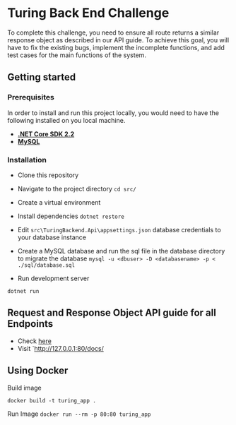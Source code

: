 # Turing Back End Challenge
To complete this challenge, you need to ensure all route returns a similar response object as described in our API guide. To achieve this goal, you will have to fix the existing bugs, implement the incomplete functions, and add test cases for the main functions of the system.

## Getting started

### Prerequisites

In order to install and run this project locally, you would need to have the following installed on you local machine.

* [**.NET Core SDK 2.2**](https://dotnet.microsoft.com/download/dotnet-core/2.2)
* [**MySQL**](https://www.mysql.com/downloads/)


### Installation

* Clone this repository
* Navigate to the project directory `cd src/`
* Create a virtual environment
* Install dependencies `dotnet restore`

* Edit `src\TuringBackend.Api\appsettings.json` database credentials to your database instance

* Create a MySQL database and run the sql file in the database directory to migrate the database
`mysql -u <dbuser> -D <databasename> -p < ./sql/database.sql`

* Run development server

`dotnet run`		

## Request and Response Object API guide for all Endpoints

* Check [here](https://docs.google.com/document/d/1J12z1vPo8S5VEmcHGNejjJBOcqmPrr6RSQNdL58qJyE/edit?usp=sharing)
* Visit `http://127.0.0.1:80/docs/

## Using Docker 
Build image

`docker build -t turing_app .` 

Run Image
`docker run --rm -p 80:80 turing_app`

